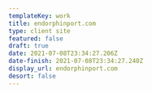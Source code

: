 ```yaml
---
templateKey: work
title: endorphinport.com
type: client site
featured: false
draft: true
date: 2021-07-08T23:34:27.206Z
date-finish: 2021-07-08T23:34:27.240Z
display_url: endorphinport.com
desort: false
---
```

